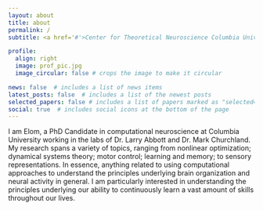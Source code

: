 ```yaml
---
layout: about
title: about
permalink: /
subtitle: <a href='#'>Center for Theoretical Neuroscience Columbia University</a>. elom.amematsro@columbia.edu.

profile:
  align: right
  image: prof_pic.jpg
  image_circular: false # crops the image to make it circular

news: false  # includes a list of news items
latest_posts: false  # includes a list of the newest posts
selected_papers: false # includes a list of papers marked as "selected={true}"
social: true  # includes social icons at the bottom of the page
---
```


I am Elom, a PhD Candidate in computational neuroscience at Columbia University working in the labs of Dr. Larry Abbott and Dr. Mark Churchland. My research spans a variety of topics, ranging from nonlinear optimization; dynamical systems theory; motor control; learning and memory; to sensory representations. In essence, anything related to using computational approaches to understand the principles underlying brain organization and neural activity in general. I am particularly interested in understanding the principles underlying our ability to continuously learn a vast amount of skills throughout our lives.
